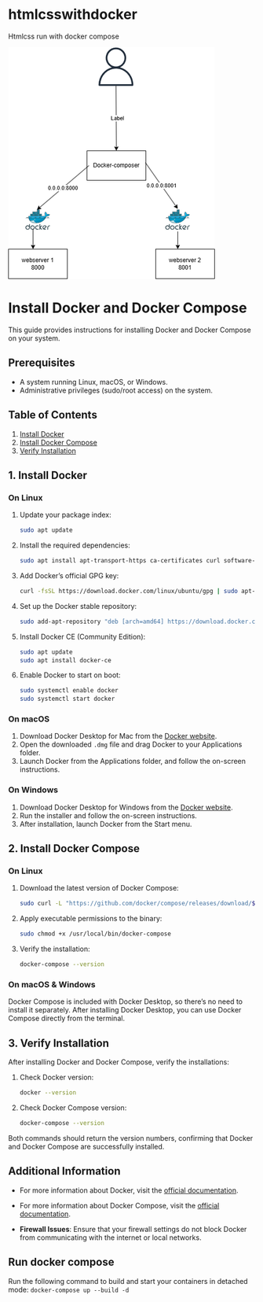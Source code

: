 # htmlcsswithdocker
Htmlcss run with docker compose

![First Lab Image](https://github.com/khunlinnaing/htmlcsswithdocker/blob/main/first_lab.png?raw=true)
# Install Docker and Docker Compose

This guide provides instructions for installing Docker and Docker Compose on your system.

## Prerequisites

- A system running Linux, macOS, or Windows.
- Administrative privileges (sudo/root access) on the system.

## Table of Contents

1. [Install Docker](#install-docker)
2. [Install Docker Compose](#install-docker-compose)
3. [Verify Installation](#verify-installation)

## 1. Install Docker

### On Linux

1. Update your package index:
    ```bash
    sudo apt update
    ```

2. Install the required dependencies:
    ```bash
    sudo apt install apt-transport-https ca-certificates curl software-properties-common
    ```

3. Add Docker’s official GPG key:
    ```bash
    curl -fsSL https://download.docker.com/linux/ubuntu/gpg | sudo apt-key add -
    ```

4. Set up the Docker stable repository:
    ```bash
    sudo add-apt-repository "deb [arch=amd64] https://download.docker.com/linux/ubuntu $(lsb_release -cs) stable"
    ```

5. Install Docker CE (Community Edition):
    ```bash
    sudo apt update
    sudo apt install docker-ce
    ```

6. Enable Docker to start on boot:
    ```bash
    sudo systemctl enable docker
    sudo systemctl start docker
    ```

### On macOS

1. Download Docker Desktop for Mac from the [Docker website](https://www.docker.com/products/docker-desktop).
2. Open the downloaded `.dmg` file and drag Docker to your Applications folder.
3. Launch Docker from the Applications folder, and follow the on-screen instructions.

### On Windows

1. Download Docker Desktop for Windows from the [Docker website](https://www.docker.com/products/docker-desktop).
2. Run the installer and follow the on-screen instructions.
3. After installation, launch Docker from the Start menu.

## 2. Install Docker Compose

### On Linux

1. Download the latest version of Docker Compose:
    ```bash
    sudo curl -L "https://github.com/docker/compose/releases/download/$(curl -s https://api.github.com/repos/docker/compose/releases/latest | jq -r .tag_name)/docker-compose-$(uname -s)-$(uname -m)" -o /usr/local/bin/docker-compose
    ```

2. Apply executable permissions to the binary:
    ```bash
    sudo chmod +x /usr/local/bin/docker-compose
    ```

3. Verify the installation:
    ```bash
    docker-compose --version
    ```

### On macOS & Windows

Docker Compose is included with Docker Desktop, so there’s no need to install it separately. After installing Docker Desktop, you can use Docker Compose directly from the terminal.

## 3. Verify Installation

After installing Docker and Docker Compose, verify the installations:

1. Check Docker version:
    ```bash
    docker --version
    ```

2. Check Docker Compose version:
    ```bash
    docker-compose --version
    ```

Both commands should return the version numbers, confirming that Docker and Docker Compose are successfully installed.

## Additional Information

- For more information about Docker, visit the [official documentation](https://docs.docker.com/).
- For more information about Docker Compose, visit the [official documentation](https://docs.docker.com/compose/).


- **Firewall Issues**: Ensure that your firewall settings do not block Docker from communicating with the internet or local networks.
## Run docker compose
Run the following command to build and start your containers in detached mode:
    ```
    docker-compose up --build -d
    ```

